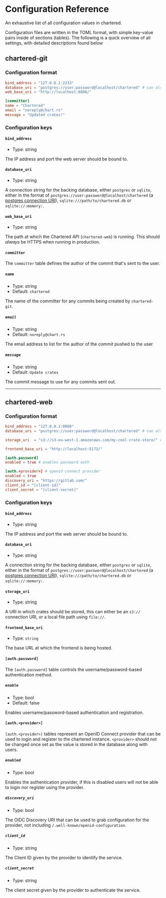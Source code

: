 # Configuration Reference

An exhaustive list of all configuration values in chartered.

Configuration files are written in the TOML format, with simple key-value pairs inside of sections (tables). The following
is a quick overview of all settings, with detailed descriptions found below

## chartered-git

### Configuration format

```toml
bind_address = "127.0.0.1:2233"
database_uri = "postgres://user:password@localhost/chartered" # can also be `sqlite://`
web_base_uri = "http://localhost:8888/"

[committer]
name = "Chartered"
email = "noreply@chart.rs"
message = "Updated crates!"
```

### Configuration keys

#### `bind_address`
- Type: string

The IP address and port the web server should be bound to.

#### `database_uri`
- Type: string

A connection string for the backing database, either `postgres` or `sqlite`, either in the
format of `postgres://user:password@localhost/chartered` (a [postgres connection URI][pg-uri]),
`sqlite:///path/to/chartered.db` or `sqlite://:memory:`.

[pg-uri]: https://www.postgresql.org/docs/9.4/libpq-connect.html#LIBPQ-CONNSTRING

#### `web_base_uri`
- Type: string

The path at which the Chartered API (`chartered-web`) is running. This should _always_ be HTTPS when
running in production.

#### `committer`

The `committer` table defines the author of the commit that's sent to the
user.

##### `name`

- Type: string
- Default: `chartered`

The name of the committer for any commits being created by `chartered-git`.

##### `email`

- Type: string
- Default: `noreply@chart.rs`

The email address to list for the author of the commit pushed to the user

##### `message`

- Type: string
- Default: `Update crates`

The commit message to use for any commits sent out.

---

## chartered-web

### Configuration format

```toml
bind_address = "127.0.0.1:8080"
database_uri = "postgres://user:password@localhost/chartered" # can also be `sqlite://`

storage_uri  = "s3://s3-eu-west-1.amazonaws.com/my-cool-crate-store/" # or file:///var/lib/chartered

frontend_base_uri = "http://localhost:5173/"

[auth.password]
enabled = true # enables password auth 

[auth.<provider>] # openid connect provider
enabled = true
discovery_uri = "https://gitlab.com/"
client_id = "[client-id]"
client_secret = "[client-secret]"
```

### Configuration keys

#### `bind_address`
- Type: string

The IP address and port the web server should be bound to.

#### `database_uri`
- Type: string

A connection string for the backing database, either `postgres` or `sqlite`, either in the
format of `postgres://user:password@localhost/chartered` (a [postgres connection URI][pg-uri]),
`sqlite:///path/to/chartered.db` or `sqlite://:memory:`.

[pg-uri]: https://www.postgresql.org/docs/9.4/libpq-connect.html#LIBPQ-CONNSTRING

#### `storage_uri`
- Type: string

A URI in which crates should be stored, this can either be an `s3://` connection URI, or a local file path using
`file://`.

#### `frontend_base_uri`
- Type: `string`

The base URL at which the frontend is being hosted.

#### `[auth.password]`
The `[auth.password]` table controls the username/password-based authentication method.

##### `enable`
- Type: bool
- Default: false

Enables username/password-based authentication and registration.

#### `[auth.<provider>]`
`[auth.<provider>]` tables represent an OpenID Connect provider that can be used to
login and register to the chartered instance. `<provider>` should not be changed once
set as the value is stored in the database along with users.

##### `enabled`
- Type: bool

Enables the authentication provider, if this is disabled users will not be able to login
nor register using the provider.

##### `discovery_uri`
- Type: bool

The OIDC Discovery URI that can be used to grab configuration for the provider, not including
`/.well-known/openid-configuration`.

##### `client_id`
- Type: string

The Client ID given by the provider to identify the service.

##### `client_secret`
- Type: string

The client secret given by the provider to authenticate the service.
